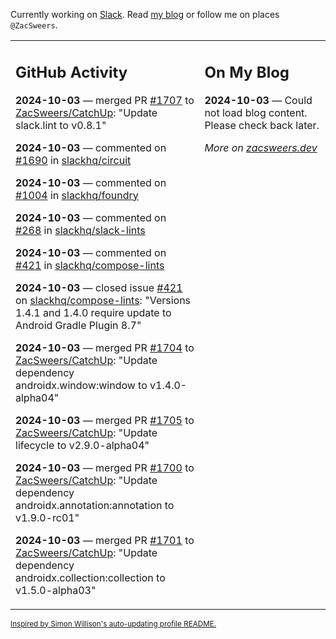 Currently working on [Slack](https://slack.com/). Read [my blog](https://zacsweers.dev/) or follow me on places `@ZacSweers`.

<table><tr><td valign="top" width="60%">

## GitHub Activity
<!-- githubActivity starts -->
**2024-10-03** — merged PR [#1707](https://github.com/ZacSweers/CatchUp/pull/1707) to [ZacSweers/CatchUp](https://github.com/ZacSweers/CatchUp): "Update slack.lint to v0.8.1"

**2024-10-03** — commented on [#1690](https://github.com/slackhq/circuit/pull/1690#issuecomment-2392011626) in [slackhq/circuit](https://github.com/slackhq/circuit)

**2024-10-03** — commented on [#1004](https://github.com/slackhq/foundry/pull/1004#issuecomment-2392009422) in [slackhq/foundry](https://github.com/slackhq/foundry)

**2024-10-03** — commented on [#268](https://github.com/slackhq/slack-lints/issues/268#issuecomment-2391977614) in [slackhq/slack-lints](https://github.com/slackhq/slack-lints)

**2024-10-03** — commented on [#421](https://github.com/slackhq/compose-lints/issues/421#issuecomment-2391976333) in [slackhq/compose-lints](https://github.com/slackhq/compose-lints)

**2024-10-03** — closed issue [#421](https://github.com/slackhq/compose-lints/issues/421) on [slackhq/compose-lints](https://github.com/slackhq/compose-lints): "Versions 1.4.1 and 1.4.0 require update to Android Gradle Plugin 8.7"

**2024-10-03** — merged PR [#1704](https://github.com/ZacSweers/CatchUp/pull/1704) to [ZacSweers/CatchUp](https://github.com/ZacSweers/CatchUp): "Update dependency androidx.window:window to v1.4.0-alpha04"

**2024-10-03** — merged PR [#1705](https://github.com/ZacSweers/CatchUp/pull/1705) to [ZacSweers/CatchUp](https://github.com/ZacSweers/CatchUp): "Update lifecycle to v2.9.0-alpha04"

**2024-10-03** — merged PR [#1700](https://github.com/ZacSweers/CatchUp/pull/1700) to [ZacSweers/CatchUp](https://github.com/ZacSweers/CatchUp): "Update dependency androidx.annotation:annotation to v1.9.0-rc01"

**2024-10-03** — merged PR [#1701](https://github.com/ZacSweers/CatchUp/pull/1701) to [ZacSweers/CatchUp](https://github.com/ZacSweers/CatchUp): "Update dependency androidx.collection:collection to v1.5.0-alpha03"
<!-- githubActivity ends -->
</td><td valign="top" width="40%">

## On My Blog
<!-- blog starts -->
**2024-10-03** — Could not load blog content. Please check back later.
<!-- blog ends -->
_More on [zacsweers.dev](https://zacsweers.dev/)_
</td></tr></table>

<sub><a href="https://simonwillison.net/2020/Jul/10/self-updating-profile-readme/">Inspired by Simon Willison's auto-updating profile README.</a></sub>